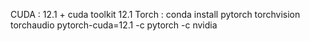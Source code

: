 CUDA : 12.1 + cuda toolkit 12.1
Torch : conda install pytorch torchvision torchaudio pytorch-cuda=12.1 -c pytorch -c nvidia
